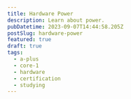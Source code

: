 ```yaml
---
title: Hardware Power
description: Learn about power.
pubDatetime: 2023-09-07T14:44:58.205Z
postSlug: hardware-power
featured: true
draft: true
tags:
  - a-plus
  - core-1
  - hardware
  - certification
  - studying
---
```

